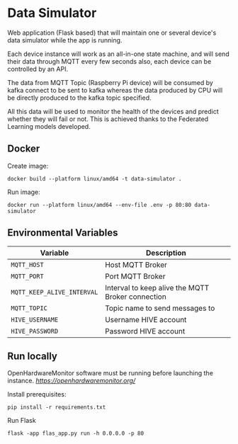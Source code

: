 # Data Simulator

Web application (Flask based) that will maintain one or several device's data simulator while the app is running.

Each device instance will work as an all-in-one state machine, and will send their data through MQTT every few seconds 
also, each device can be controlled by an API.

The data from MQTT Topic (Raspberry Pi device) will be consumed by kafka connect to be sent to kafka whereas the data 
produced by CPU will be directly produced to the kafka topic specified.

All this data will be used to monitor the health of the devices and predict whether they will fail or not. This is 
achieved thanks to the Federated Learning models developed.

## Docker

Create image:

```shell
docker build --platform linux/amd64 -t data-simulator .
```

Run image:

```shell
docker run --platform linux/amd64 --env-file .env -p 80:80 data-simulator
```

## Environmental Variables

| Variable                   | Description                                       |
|----------------------------|---------------------------------------------------|
| `MQTT_HOST`                | Host MQTT Broker                                  |
| `MQTT_PORT`                | Port MQTT Broker                                  |
| `MQTT_KEEP_ALIVE_INTERVAL` | Interval to keep alive the MQTT Broker connection |
| `MQTT_TOPIC`               | Topic name to send messages to                    |
| `HIVE_USERNAME`            | Username HIVE account                             |
| `HIVE_PASSWORD`            | Password HIVE account                             |


## Run locally

OpenHardwareMonitor software must be running before launching the instance. 
*https://openhardwaremonitor.org/*

Install prerequisites:

```shell
pip install -r requirements.txt
```

Run Flask
```shell
flask -app flas_app.py run -h 0.0.0.0 -p 80
```
